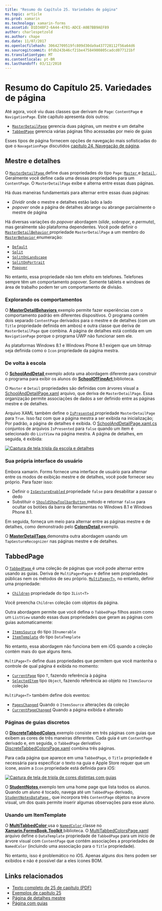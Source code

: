 ```yaml
---
title: "Resumo do Capítulo 25. Variedades de página"
ms.topic: article
ms.prod: xamarin
ms.technology: xamarin-forms
ms.assetid: D1D348F2-6A44-4781-ADCE-A0B7BB9AEF89
author: charlespetzold
ms.author: chape
ms.date: 11/07/2017
ms.openlocfilehash: 30642709519fc809d30da9a437728112f56a64d6
ms.sourcegitcommit: 0fdb243b46cf21be47584900805cadcd077121bf
ms.translationtype: MT
ms.contentlocale: pt-BR
ms.lasthandoff: 03/12/2018
---
```

# <a name="summary-of-chapter-25-page-varieties"></a>Resumo do Capítulo 25. Variedades de página

Até agora, você viu duas classes que derivam de `Page`: `ContentPage` e `NavigationPage`. Este capítulo apresenta dois outros:

- [`MasterDetailPage`](https://developer.xamarin.com/api/type/Xamarin.Forms.MasterDetailPage/) gerencia duas páginas, um mestre e um detalhe
- [`TabbedPage`](https://developer.xamarin.com/api/type/Xamarin.Forms.TabbedPage/) gerencia várias páginas filho acessadas por meio de guias

Esses tipos de página fornecem opções de navegação mais sofisticadas do que o `NavagationPage` discutidos [capítulo 24. Navegação de página](~/xamarin-forms/creating-mobile-apps-xamarin-forms/summaries/chapter24.md).

## <a name="master-and-detail"></a>Mestre e detalhes

O [ `MasterDetailPage` ](https://developer.xamarin.com/api/type/Xamarin.Forms.MasterDetailPage/) define duas propriedades do tipo `Page`: [ `Master` ](https://developer.xamarin.com/api/property/Xamarin.Forms.MasterDetailPage.Master/) e [ `Detail` ](https://developer.xamarin.com/api/property/Xamarin.Forms.MasterDetailPage.Detail/). Geralmente você define cada uma dessas propriedades para um `ContentPage`. O `MasterDetailPage` exibe e alterna entre essas duas páginas.

Há duas maneiras fundamentais para alternar entre essas duas páginas:

- *Dividir* onde o mestre e detalhes estão lado a lado
- *popover* onde a página de detalhes abrange ou abrange parcialmente o mestre de página

Há diversas variações do *popover* abordagem (*slide*, *sobrepor*, e *permuta*), mas geralmente são plataforma dependentes. Você pode definir o [ `MasterDetailBehavior` ](https://developer.xamarin.com/api/property/Xamarin.Forms.MasterDetailPage.MasterBehavior/) propriedade `MasterDetailPage` a um membro do [ `MasterBehavior` ](https://developer.xamarin.com/api/type/Xamarin.Forms.MasterBehavior/) enumeração:

- [`Default`](https://developer.xamarin.com/api/field/Xamarin.Forms.MasterBehavior.Default/)
- [`Split`](https://developer.xamarin.com/api/field/Xamarin.Forms.MasterBehavior.Split/)
- [`SplitOnLandscape`](https://developer.xamarin.com/api/field/Xamarin.Forms.MasterBehavior.SplitOnLandscape/)
- [`SplitOnPortrait`](https://developer.xamarin.com/api/field/Xamarin.Forms.MasterBehavior.SplitOnPortrait/)
- [`Popover`](https://developer.xamarin.com/api/field/Xamarin.Forms.MasterBehavior.Popover/)

No entanto, essa propriedade não tem efeito em telefones. Telefones sempre têm um comportamento popover. Somente tablets e windows de área de trabalho podem ter um comportamento de divisão.

### <a name="exploring-the-behaviors"></a>Explorando os comportamentos

O [ **MasterDetailBehaviors** ](https://github.com/xamarin/xamarin-forms-book-samples/tree/master/Chapter25/MasterDetailBehaviors) exemplo permite fazer experiências com o comportamento padrão em diferentes dispositivos. O programa contém dois separado `ContentPage` derivados para o mestre e de detalhes (com um `Title` propriedade definida em ambos) e outra classe que deriva de `MasterDetailPage` que combina. A página de detalhes está contida em um `NavigationPage` porque o programa UWP não funcionar sem ele.

As plataformas Windows 8.1 e Windows Phone 8.1 exigem que um bitmap seja definida como o `Icon` propriedade da página mestra.

### <a name="back-to-school"></a>De volta à escola

O [ **SchoolAndDetail** ](https://github.com/xamarin/xamarin-forms-book-samples/tree/master/Chapter25/SchoolAndDetail) exemplo adota uma abordagem diferente para construir o programa para exibir os alunos do [ **SchoolOfFineArt** ](https://github.com/xamarin/xamarin-forms-book-samples/tree/master/Libraries/SchoolOfFineArt) biblioteca.

O `Master` e `Detail` propriedades são definidas com árvores visual a [SchoolAndDetailPage.xaml](https://github.com/xamarin/xamarin-forms-book-samples/blob/master/Chapter25/SchoolAndDetail/SchoolAndDetail/SchoolAndDetail/SchoolAndDetailPage.xaml) arquivo, que deriva de `MasterDetailPage`. Essa organização permite associações de dados a ser definido entre as páginas mestre e de detalhes.

Arquivo XAML também define o [ `IsPresented` ](https://developer.xamarin.com/api/property/Xamarin.Forms.MasterDetailPage.IsPresented/) propriedade `MasterDetailPage` para `True`. Isso faz com que a página mestra a ser exibida na inicialização; Por padrão, a página de detalhes é exibida. O [SchoolAndDetailPage.xaml.cs](https://github.com/xamarin/xamarin-forms-book-samples/blob/master/Chapter25/SchoolAndDetail/SchoolAndDetail/SchoolAndDetail/SchoolAndDetailPage.xaml.cs) conjuntos de arquivos `IsPresented` para `false` quando um item é selecionado do `ListView` na página mestra. A página de detalhes, em seguida, é exibida:

[![Captura de tela tripla da escola e detalhes](images/ch25fg09-small.png "página de detalhes de um MasterDetailPage")](images/ch25fg09-large.png#lightbox "página de detalhes de um MasterDetailPage")

### <a name="your-own-user-interface"></a>Sua própria interface do usuário

Embora xamarin. Forms fornece uma interface de usuário para alternar entre os modos de exibição mestre e de detalhes, você pode fornecer seu próprio. Para fazer isso:

- Definir o [ `IsGestureEnabled` ](https://developer.xamarin.com/api/property/Xamarin.Forms.MasterDetailPage.IsGestureEnabled/) propriedade `false` para desabilitar a passar o dedo
- Substituir o [ `ShouldShowToolbarButton` ](https://developer.xamarin.com/api/member/Xamarin.Forms.MasterDetailPage.ShouldShowToolbarButton()/) método e retornar `false` para ocultar os botões da barra de ferramentas no Windows 8.1 e Windows Phone 8.1.

Em seguida, forneça um meio para alternar entre as páginas mestre e de detalhes, como demonstrado pelo [ **ColorsDetail** ](https://github.com/xamarin/xamarin-forms-book-samples/tree/master/Chapter25/ColorsDetails) exemplo.

O [ **MasterDetailTaps** ](https://github.com/xamarin/xamarin-forms-book-samples/tree/master/Chapter25/MasterDetailTaps) demonstra outra abordagem usando um `TapGestureRecognizer` nas páginas mestre e de detalhes.

## <a name="tabbedpage"></a>TabbedPage

O [ `TabbedPage` ](https://developer.xamarin.com/api/type/Xamarin.Forms.TabbedPage/) é uma coleção de páginas que você pode alternar entre usando as guias. Deriva de `MultiPage<Page>` e define sem propriedades públicas nem os métodos de seu próprio. [`MultiPage<T>`](https://developer.xamarin.com/api/type/Xamarin.Forms.MultiPage%3CT%3E/), no entanto, definir uma propriedade:

- [`Children`](https://developer.xamarin.com/api/property/Xamarin.Forms.MultiPage%3CT%3E.Children/) propriedade do tipo `IList<T>`

Você preencha `Children` coleção com objetos da página.

Outra abordagem permite que você defina o `TabbedPage` filhos assim como um `ListView` usando essas duas propriedades que geram as páginas com guias automaticamente:

- [`ItemsSource`](https://developer.xamarin.com/api/property/Xamarin.Forms.MultiPage%3CT%3E.ItemsSource/) do tipo `IEnumerable`
- [`ItemTemplate`](https://developer.xamarin.com/api/property/Xamarin.Forms.MultiPage%3CT%3E.ItemTemplate/) do tipo `DataTemplate`

No entanto, essa abordagem não funciona bem em iOS quando a coleção contém mais do que alguns itens.

`MultiPage<T>` define duas propriedades que permitem que você mantenha o controle de qual página é exibida no momento:

- [`CurrentPage`](https://developer.xamarin.com/api/property/Xamarin.Forms.MultiPage%3CT%3E.CurrentPage/) tipo `T`, fazendo referência à página
- [`SelectedItem`](https://developer.xamarin.com/api/property/Xamarin.Forms.MultiPage%3CT%3E.SelectedItem/) tipo `Object`, fazendo referência ao objeto no `ItemsSource` coleção

`MultiPage<T>` também define dois eventos:

- [`PagesChanged`](https://developer.xamarin.com/api/event/Xamarin.Forms.MultiPage%3CT%3E.PagesChanged/) Quando o `ItemsSource` alterações da coleção
- [`CurrentPageChanged`](https://developer.xamarin.com/api/event/Xamarin.Forms.MultiPage%3CT%3E.CurrentPageChanged/) Quando a página exibida é alterado

### <a name="discrete-tab-pages"></a>Páginas de guias discretos

O [ **DiscreteTabbedColors** ](https://github.com/xamarin/xamarin-forms-book-samples/tree/master/Chapter25/DiscreteTabbedColors) exemplo consiste em três páginas com guias que exibem as cores de três maneiras diferentes. Cada guia é um `ContentPage` derivado e, em seguida, o `TabbedPage` derivativo [DiscreteTabbedColorsPage.xaml](https://github.com/xamarin/xamarin-forms-book-samples/blob/master/Chapter25/DiscreteTabbedColors/DiscreteTabbedColors/DiscreteTabbedColors/DiscreteTabbedColorsPage.xaml) combina três páginas.

Para cada página que aparece em uma `TabbedPage`, o `Title` propriedade é necessária para especificar o texto na guia e Apple Store requer que um ícone, assim a `Icon` propriedade está definida para iOS:

[![Captura de tela de tripla de cores distintas com guias](images/ch25fg13-small.png "TabbedPage")](images/ch25fg13-large.png#lightbox "TabbedPage")

O [ **StudentNotes** ](https://github.com/xamarin/xamarin-forms-book-samples/tree/master/Chapter25/StudentNotes) exemplo tem uma home page que lista todos os alunos. Quando um aluno é tocado, navega até um `TabbedPage` derivado, [ `StudentNotesDataPage` ](https://github.com/xamarin/xamarin-forms-book-samples/blob/master/Chapter25/StudentNotes/StudentNotes/StudentNotes/StudentNotesDataPage.xaml), que incorpora três `ContentPage` objetos na árvore visual, um dos quais permite inserir algumas observações para esse aluno.

### <a name="using-an-itemtemplate"></a>Usando um ItemTemplate

O [ **MultiTabbedColor** ](https://github.com/xamarin/xamarin-forms-book-samples/tree/master/Chapter25/MultiTabbedColors) usa o [ `NamedColor` ](https://github.com/xamarin/xamarin-forms-book-samples/blob/master/Libraries/Xamarin.FormsBook.Toolkit/Xamarin.FormsBook.Toolkit/NamedColor.cs) classe no [ **Xamarin.FormsBook.Toolkit** ](https://github.com/xamarin/xamarin-forms-book-samples/tree/master/Libraries/Xamarin.FormsBook.Toolkit) biblioteca. O [MultiTabbedColorsPage.xaml](https://github.com/xamarin/xamarin-forms-book-samples/blob/master/Chapter25/MultiTabbedColors/MultiTabbedColors/MultiTabbedColors/MultiTabbedColorsPage.xaml) arquivo define o `DataTemplate` propriedade de `TabbedPage` para um início de árvore visual com `ContentPage` que contém associações a propriedades de `NamedColor` (incluindo uma associação para o `Title` propriedade).

No entanto, isso é problemático no iOS. Apenas alguns dos itens podem ser exibidos e não é possível dar a eles ícones BOM.



## <a name="related-links"></a>Links relacionados

- [Texto completo de 25 de capítulo (PDF)](https://download.xamarin.com/developer/xamarin-forms-book/XamarinFormsBook-Ch25-Apr2016.pdf)
- [Exemplos de capítulo 25](https://github.com/xamarin/xamarin-forms-book-samples/tree/master/Chapter25)
- [Página de detalhes mestre](~/xamarin-forms/app-fundamentals/navigation/master-detail-page.md)
- [Página com guias](~/xamarin-forms/app-fundamentals/navigation/tabbed-page.md)
